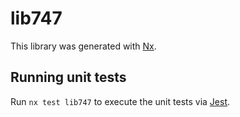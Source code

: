 # lib747

This library was generated with [Nx](https://nx.dev).

## Running unit tests

Run `nx test lib747` to execute the unit tests via [Jest](https://jestjs.io).
